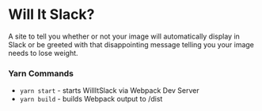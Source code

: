# Will It Slack?

A site to tell you whether or not your image will automatically display in Slack or be greeted with that disappointing message telling you your image needs to lose weight.

### Yarn Commands

- `yarn start` - starts WillItSlack via Webpack Dev Server
- `yarn build` - builds Webpack output to /dist

